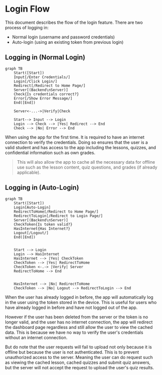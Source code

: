 # Login Flow

This document describes the flow of the login feature. There are two process of logging in:

- Normal login (username and password credentials)
- Auto-login (using an existing token from previous login)

## Logging in (Normal Login)

```mermaid
graph TB
    Start([Start])
    Input[/Enter Credentials/]
    Login[/Click Login/]
    Redirect[/Redirect to Home Page/]
    Server[(Backend\nServer)]
    Check{Is credentials correct?}
    Error[/Show Error Message/]
    End([End])

    Server<-...->|Verify|Check

    Start--> Input --> Login
    Login --> Check --> |Yes| Redirect --> End
    Check --> |No| Error --> End
```

When using the app for the first time. It is required to have an internet connection to verify the credentials. Doing so ensures that the user is a valid student and has access to the app including the lessons, quizzes, and confidential information such as own grades.

> This will also allow the app to cache all the necessary data for offline use such as the lesson content, quiz questions, and grades (if already applicable).

## Logging in (Auto-Login)

```mermaid
graph TB
    Start([Start])
    Login[Auto-Login]
    RedirectToHome[/Redirect to Home Page/]
    RedirectToLogin[/Redirect to Login Page/]
    Server[(Backend\nServer)]
    CheckToken{Is token valid?}
    HasInternet{Has Internet?}
    Logout[/Logout/]
    End([End])

    
    Start --> Login
    Login --> HasInternet
    HasInternet --> |Yes| CheckToken
    CheckToken --> |Yes| RedirectToHome
    CheckToken <-.-> |Verify| Server
    RedirectToHome --> End
    

    HasInternet --> |No| RedirectToHome
    CheckToken --> |No| Logout --> RedirectToLogin --> End
```

When the user has already logged in before, the app will automatically log in the user using the token stored in the device. This is useful for users who have already logged in before and have not logged out of the app.

However if the user has been deleted from the server or the token is no longer valid, and the user has no internet connection, the app will redirect the dashboard page regardless and still allow the user to view the cached data. This is because we have no way to verify the user's credentials without an internet connection.

But do note that the user requests will fail to upload not only because it is offline but because the user is not authenticated. This is to prevent unauthorized access to the server. Meaning the user can do request such as viewing the cached lesson, cached quizzes and submit quiz answers, but the server will not accept the request to upload the user's quiz results.
